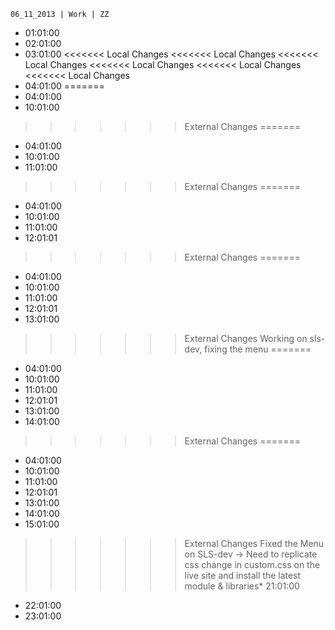 	06_11_2013 | Work | ZZ 
* 01:01:00
* 02:01:00
* 03:01:00
<<<<<<< Local Changes
<<<<<<< Local Changes
<<<<<<< Local Changes
<<<<<<< Local Changes
<<<<<<< Local Changes
<<<<<<< Local Changes
* 04:01:00
=======
* 04:01:00
* 10:01:00
>>>>>>> External Changes
=======
* 04:01:00
* 10:01:00
* 11:01:00
>>>>>>> External Changes
=======
* 04:01:00
* 10:01:00
* 11:01:00
* 12:01:01
>>>>>>> External Changes
=======
* 04:01:00
* 10:01:00
* 11:01:00
* 12:01:01
* 13:01:00
>>>>>>> External Changes
Working on sls-dev, fixing the menu
=======
* 04:01:00
* 10:01:00
* 11:01:00
* 12:01:01
* 13:01:00
* 14:01:00
>>>>>>> External Changes
=======
* 04:01:00
* 10:01:00
* 11:01:00
* 12:01:01
* 13:01:00
* 14:01:00
* 15:01:00
>>>>>>> External Changes
Fixed the Menu on SLS-dev -> Need to replicate css change in custom.css on the live site and install the latest module & libraries* 21:01:00
* 22:01:00
* 23:01:00
